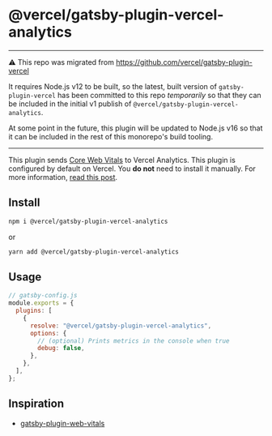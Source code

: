 # @vercel/gatsby-plugin-vercel-analytics

---

⚠️ This repo was migrated from https://github.com/vercel/gatsby-plugin-vercel

It requires Node.js v12 to be built, so the latest, built version of `gatsby-plugin-vercel` has been committed to this repo _temporarily_ so that they can be included in the initial v1 publish of `@vercel/gatsby-plugin-vercel-analytics`.

At some point in the future, this plugin will be updated to Node.js v16 so that it can be included in the rest of this monorepo's build tooling.

---

This plugin sends [Core Web Vitals](https://web.dev/vitals/) to Vercel Analytics. This plugin is configured by default on Vercel. You **do not** need to install it manually. For more information, [read this post](https://vercel.com/blog/gatsby-analytics).

## Install

```bash
npm i @vercel/gatsby-plugin-vercel-analytics
```

or

```bash
yarn add @vercel/gatsby-plugin-vercel-analytics
```

## Usage

```js
// gatsby-config.js
module.exports = {
  plugins: [
    {
      resolve: "@vercel/gatsby-plugin-vercel-analytics",
      options: {
        // (optional) Prints metrics in the console when true
        debug: false,
      },
    },
  ],
};
```

## Inspiration

- [gatsby-plugin-web-vitals](https://github.com/bejamas/gatsby-plugin-web-vitals)

